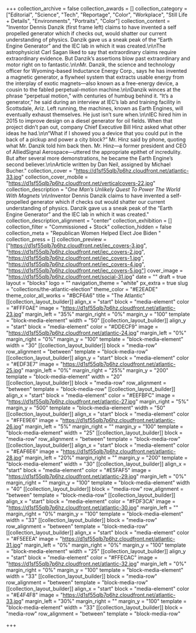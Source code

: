 +++
collection_archive = false
collection_awards = []
collection_category = ["Editorial", "Science", "Tech", "Reportage", "Color", "Workplace", "Still Life + Details", "Environments", "Portraits", "Color"]
collection_content = "Inventor Dennis Danzik (first frame left) claims to have invented a self propelled generator which if checks out, would shatter our current understanding of physics. Danzik gave us a sneak peak of the “Earth Engine Generator” and the IEC lab in which it was created.\n\nThe astrophysicist Carl Sagan liked to say that extraordinary claims require extraordinary evidence. But Danzik’s assertions blow past extraordinary and motor right on to fantastic.\n\nMr. Danzik, the science and technology officer for Wyoming-based Inductance Energy Corp., says he has invented a magnetic generator, a flywheel system that extracts usable energy from the interplay of exotic magnets—also known as a free-energy device, a cousin to the fabled perpetual-motion machine.⁠\n\nDanzik winces at the phrase “perpetual motion,” with centuries of humbug behind it. “It’s a generator,” he said during an interview at IEC’s lab and training facility in Scottsdale, Ariz. Left running, the machines, known as Earth Engines, will eventually exhaust themselves. He just isn’t sure when.⁠\n\nIEC hired him in 2015 to improve design on a diesel generator for oil fields. When that project didn’t pan out, company Chief Executive Bill Hinz asked what other ideas he had.⁠\n\n“What if I showed you a device that you could put in the back of a pickup and power a city block?” Mr. Hinz said by phone, quoting what Mr. Danzik told him back then. Mr. Hinz—a former president and CEO of AlliedSignal Aerospace—uttered the appropriate epithet of incredulity. But after several more demonstrations, he became the Earth Engine’s second believer.⁠\n\nArticle written by Dan Neil, assigned by Michael Bucher."
collection_cover = "https://d1sf55qlb7p6hz.cloudfront.net/atlantic-33.jpg"
collection_cover_mobile = "https://d1sf55qlb7p6hz.cloudfront.net/verticalcovers-22.jpg"
collection_description = "*One Man’s Unlikely Quest To Power The World With Magnets*⁠ \n\nInventor Dennis Danzik claims to have invented a self-propelled generator which if checks out would shatter our current understanding of physics. Danzik gave us a sneak peak of the “Earth Engine Generator” and the IEC lab in which it was created."
collection_description_alignment = "center"
collection_exhibition = []
collection_filter = "Commissioned + Stock"
collection_hidden = false
collection_meta = "Republican Women Helped Elect Joe Biden "
collection_press = []
collection_preview = ["https://d1sf55qlb7p6hz.cloudfront.net/iec_covers-3.jpg", "https://d1sf55qlb7p6hz.cloudfront.net/iec_covers-2.jpg", "https://d1sf55qlb7p6hz.cloudfront.net/iec_covers-1.jpg", "https://d1sf55qlb7p6hz.cloudfront.net/iec_covers-4.jpg", "https://d1sf55qlb7p6hz.cloudfront.net/iec_covers-5.jpg"]
cover_image = "https://d1sf55qlb7p6hz.cloudfront.net/social-31.jpg"
date = ""
draft = true
layout = "blocks"
logo = ""
navigation_theme = "white"
px_extra = true
slug = "collections/the-atlantic-election"
theme_color = "#E2EADE"
theme_color_all_works = "#BCF6A6"
title = "The Atlantic"
[[collection_layout_builder]]
align_x = "start"
block = "media-element"
color = "#FFF0AE"
image = "https://d1sf55qlb7p6hz.cloudfront.net/atlantic-23.jpg"
margin_left = "35%"
margin_right = "0%"
margin_y = "100"
template = "block-media-element"
width = "50"
[[collection_layout_builder]]
align_y = "start"
block = "media-element"
color = "#DDECF9"
image = "https://d1sf55qlb7p6hz.cloudfront.net/atlantic-24.jpg"
margin_left = "0%"
margin_right = "0%"
margin_y = "100"
template = "block-media-element"
width = "30"
[[collection_layout_builder]]
block = "media-row"
row_alignment = "between"
template = "block-media-row"
[[collection_layout_builder]]
align_y = "start"
block = "media-element"
color = "#EDF3E7"
image = "https://d1sf55qlb7p6hz.cloudfront.net/atlantic-25.jpg"
margin_left = "0%"
margin_right = "25%"
margin_y = "200"
template = "block-media-element"
width = "20"
[[collection_layout_builder]]
block = "media-row"
row_alignment = "between"
template = "block-media-row"
[[collection_layout_builder]]
align_x = "start"
block = "media-element"
color = "#EEFBFC"
image = "https://d1sf55qlb7p6hz.cloudfront.net/atlantic-27.jpg"
margin_right = "5%"
margin_y = "500"
template = "block-media-element"
width = "50"
[[collection_layout_builder]]
align_x = "start"
block = "media-element"
color = "#FFE9E6"
image = "https://d1sf55qlb7p6hz.cloudfront.net/atlantic-26.jpg"
margin_left = "5%"
margin_right = ""
margin_y = "100"
template = "block-media-element"
width = "25"
[[collection_layout_builder]]
block = "media-row"
row_alignment = "between"
template = "block-media-row"
[[collection_layout_builder]]
align_x = "start"
block = "media-element"
color = "#EAF6E6"
image = "https://d1sf55qlb7p6hz.cloudfront.net/atlantic-28.jpg"
margin_left = "20%"
margin_right = ""
margin_y = "200"
template = "block-media-element"
width = "30"
[[collection_layout_builder]]
align_x = "start"
block = "media-element"
color = "#E5FAF5"
image = "https://d1sf55qlb7p6hz.cloudfront.net/atlantic-29.jpg"
margin_left = "0%"
margin_right = ""
margin_y = "100"
template = "block-media-element"
width = "40"
[[collection_layout_builder]]
block = "media-row"
row_alignment = "between"
template = "block-media-row"
[[collection_layout_builder]]
align_x = "start"
block = "media-element"
color = "#FDF3CA"
image = "https://d1sf55qlb7p6hz.cloudfront.net/atlantic-30.jpg"
margin_left = ""
margin_right = "0%"
margin_y = "100"
template = "block-media-element"
width = "33"
[[collection_layout_builder]]
block = "media-row"
row_alignment = "between"
template = "block-media-row"
[[collection_layout_builder]]
align_x = "start"
block = "media-element"
color = "#F5EEEA"
image = "https://d1sf55qlb7p6hz.cloudfront.net/atlantic-31.jpg"
margin_left = "0%"
margin_right = "0%"
margin_y = "100"
template = "block-media-element"
width = "25"
[[collection_layout_builder]]
align_y = "start"
block = "media-element"
color = "#FFECAC"
image = "https://d1sf55qlb7p6hz.cloudfront.net/atlantic-32.jpg"
margin_left = "0%"
margin_right = "0%"
margin_y = "100"
template = "block-media-element"
width = "33"
[[collection_layout_builder]]
block = "media-row"
row_alignment = "between"
template = "block-media-row"
[[collection_layout_builder]]
align_x = "start"
block = "media-element"
color = "#E4F4F8"
image = "https://d1sf55qlb7p6hz.cloudfront.net/atlantic-33.jpg"
margin_left = "30%"
margin_right = ""
margin_y = "100"
template = "block-media-element"
width = "33"
[[collection_layout_builder]]
block = "media-row"
row_alignment = "between"
template = "block-media-row"

+++
